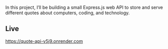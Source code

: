 In this project, I’ll be building a small Express.js web API to store and serve different quotes about computers, coding, and technology.

## Live 

https://quote-api-v5j9.onrender.com